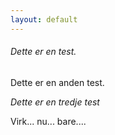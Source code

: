 ```yaml
---
layout: default
---
```


###### Dette er en test. 

Dette er en anden test. 

*Dette er en tredje test*

Virk... nu... bare....
